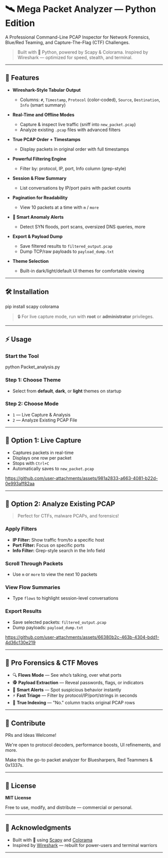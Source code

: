 # 🛰️ Mega Packet Analyzer — Python Edition

A Professional Command-Line PCAP Inspector for Network Forensics, Blue/Red Teaming, and Capture-The-Flag (CTF) Challenges.

> Built with 🐍 Python, powered by Scapy & Colorama. Inspired by Wireshark — optimized for speed, stealth, and terminal.

---

## 🚀 Features

- **Wireshark-Style Tabular Output**  
  - Columns: `#`, `Timestamp`, `Protocol` (color-coded), `Source`, `Destination`, `Info` (smart summary)

- **Real-Time and Offline Modes**
  - Capture & inspect live traffic (sniff into `new_packet.pcap`)
  - Analyze existing `.pcap` files with advanced filters

- **True PCAP Order + Timestamps**
  - Display packets in original order with full timestamps

- **Powerful Filtering Engine**
  - Filter by: protocol, IP, port, Info column (grep-style)

- **Session & Flow Summary**
  - List conversations by IP/port pairs with packet counts

- **Pagination for Readability**
  - View 10 packets at a time with `m` / `more`

- **🔔 Smart Anomaly Alerts**
  - Detect SYN floods, port scans, oversized DNS queries, more

- **Export & Payload Dump**
  - Save filtered results to `filtered_output.pcap`
  - Dump TCP/raw payloads to `payload_dump.txt`

- **Theme Selection**
  - Built-in dark/light/default UI themes for comfortable viewing

---

## 🛠️ Installation

pip install scapy colorama


> 🔒 For live capture mode, run with **root** or **administrator** privileges.

---

## ⚡ Usage

### Start the Tool

python Packet_analysis.py


### Step 1: Choose Theme

- Select from **default**, **dark**, or **light** themes on startup

### Step 2: Choose Mode

- `1` — Live Capture & Analysis  
- `2` — Analyze Existing PCAP File

---

## 📡 Option 1: Live Capture

- Captures packets in real-time
- Displays one row per packet
- Stops with `Ctrl+C`
- Automatically saves to `new_packet.pcap`

https://github.com/user-attachments/assets/981a2833-a663-4081-b22d-0e993aff82aa

---

## 🧠 Option 2: Analyze Existing PCAP

> Perfect for CTFs, malware PCAPs, and forensics!

### Apply Filters

- **IP Filter:** Show traffic from/to a specific host
- **Port Filter:** Focus on specific ports
- **Info Filter:** Grep-style search in the Info field

### Scroll Through Packets

- Use `m` or `more` to view the next 10 packets

### View Flow Summaries

- Type `flows` to highlight session-level conversations

### Export Results

- Save selected packets: `filtered_output.pcap`
- Dump payloads: `payload_dump.txt`

https://github.com/user-attachments/assets/66380b2c-463b-4304-bdd1-4d36c130e219

---

## 🧠 Pro Forensics & CTF Moves

- 🔍 **Flows Mode** — See who’s talking, over what ports
- 🕵️ **Payload Extraction** — Reveal passwords, flags, or indicators
- 🚨 **Smart Alerts** — Spot suspicious behavior instantly
- ⚡ **Fast Triage** — Filter by protocol/IP/port/strings in seconds
- 🔢 **True Indexing** — "No." column tracks original PCAP rows

---

## 🤝 Contribute

PRs and Ideas Welcome!

We're open to protocol decoders, performance boosts, UI refinements, and more.

Make this the go-to packet analyzer for Bluesharpers, Red Teammers & 0x1337s.

---

## 📄 License

**MIT License**

Free to use, modify, and distribute — commercial or personal.

---

## 🙏 Acknowledgments

- Built with 💖 using [Scapy](https://scapy.net/) and [Colorama](https://pypi.org/project/colorama/)
- Inspired by [Wireshark](https://www.wireshark.org/) — rebuilt for power-users and terminal warriors

---

